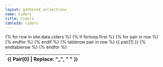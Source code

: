 ```yaml
---
layout: gathered_collections
name: Ciders
title: Ciders
tableId: ciders
---
```

<table id="{{ page.tableId }}">
    {% for row in site.data.ciders %}
        {% if forloop.first %}
        <thead>
          <tr>
              {% for pair in row %}
                  <th style="text-transform: capitalize">{{ pair[0] | replace: "_", " " }}</th>
              {% endfor %}
          </tr>
        </thead>
        {% endif %}
        {% tablerow pair in row %}
            {{ pair[1] }}
        {% endtablerow %}
    {% endfor %}
</table>
